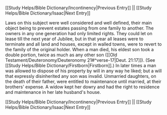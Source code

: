 [[Study Helps/Bible Dictionary/Incontinency|Previous Entry]]  ||  [[Study Helps/Bible Dictionary/Isaac|Next Entry]]

 Laws on this subject were well considered and well defined, their main object being to prevent estates passing from one family to another. The owners in any one generation had only limited rights. They could let on lease till the next year of Jubilee, but in that year all leases were to terminate and all land and houses, except in walled towns, were to revert to the family of the original holder. When a man died, his eldest son took a double portion, twice as much as any other son ([[Old Testament/Deuteronomy/Deuteronomy 21#^verse-17|Deut. 21:17]]). (See [[Study Helps/Bible Dictionary/Firstborn|Firstborn]].) In later times a man was allowed to dispose of his property by will in any way he liked; but a will that expressly disinherited any son was invalid. Unmarried daughters, on the death of their father, were entitled to maintenance until married, at their brothers' expense. A widow kept her dowry and had the right to residence and maintenance in her late husband's house.

[[Study Helps/Bible Dictionary/Incontinency|Previous Entry]]  ||  [[Study Helps/Bible Dictionary/Isaac|Next Entry]]
